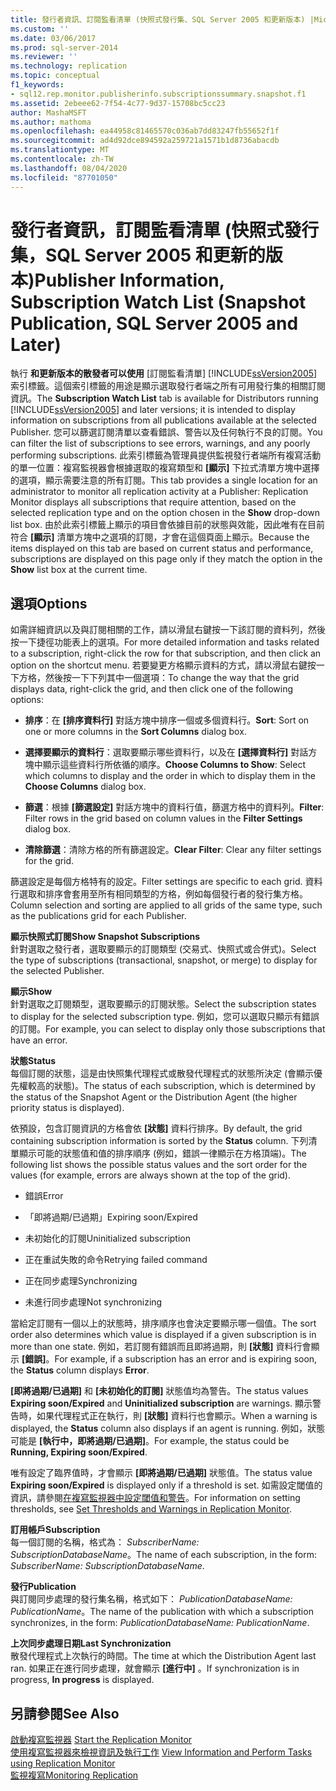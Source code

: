 ```yaml
---
title: 發行者資訊、訂閱監看清單 (快照式發行集、SQL Server 2005 和更新版本) |Microsoft Docs
ms.custom: ''
ms.date: 03/06/2017
ms.prod: sql-server-2014
ms.reviewer: ''
ms.technology: replication
ms.topic: conceptual
f1_keywords:
- sql12.rep.monitor.publisherinfo.subscriptionssummary.snapshot.f1
ms.assetid: 2ebeee62-7f54-4c77-9d37-15708bc5cc23
author: MashaMSFT
ms.author: mathoma
ms.openlocfilehash: ea44958c81465570c036ab7dd83247fb55652f1f
ms.sourcegitcommit: ad4d92dce894592a259721a1571b1d8736abacdb
ms.translationtype: MT
ms.contentlocale: zh-TW
ms.lasthandoff: 08/04/2020
ms.locfileid: "87701050"
---
```

# <a name="publisher-information-subscription-watch-list-snapshot-publication-sql-server-2005-and-later"></a><span data-ttu-id="5c064-102">發行者資訊，訂閱監看清單 (快照式發行集，SQL Server 2005 和更新的版本)</span><span class="sxs-lookup"><span data-stu-id="5c064-102">Publisher Information, Subscription Watch List (Snapshot Publication, SQL Server 2005 and Later)</span></span>
  <span data-ttu-id="5c064-103">執行 **和更新版本的散發者可以使用** [訂閱監看清單] [!INCLUDE[ssVersion2005](../../includes/ssversion2005-md.md)] 索引標籤。這個索引標籤的用途是顯示選取發行者端之所有可用發行集的相關訂閱資訊。</span><span class="sxs-lookup"><span data-stu-id="5c064-103">The **Subscription Watch List** tab is available for Distributors running [!INCLUDE[ssVersion2005](../../includes/ssversion2005-md.md)] and later versions; it is intended to display information on subscriptions from all publications available at the selected Publisher.</span></span> <span data-ttu-id="5c064-104">您可以篩選訂閱清單以查看錯誤、警告以及任何執行不良的訂閱。</span><span class="sxs-lookup"><span data-stu-id="5c064-104">You can filter the list of subscriptions to see errors, warnings, and any poorly performing subscriptions.</span></span> <span data-ttu-id="5c064-105">此索引標籤為管理員提供監視發行者端所有複寫活動的單一位置：複寫監視器會根據選取的複寫類型和 **[顯示]** 下拉式清單方塊中選擇的選項，顯示需要注意的所有訂閱。</span><span class="sxs-lookup"><span data-stu-id="5c064-105">This tab provides a single location for an administrator to monitor all replication activity at a Publisher: Replication Monitor displays all subscriptions that require attention, based on the selected replication type and on the option chosen in the **Show** drop-down list box.</span></span> <span data-ttu-id="5c064-106">由於此索引標籤上顯示的項目會依據目前的狀態與效能，因此唯有在目前符合 **[顯示]** 清單方塊中之選項的訂閱，才會在這個頁面上顯示。</span><span class="sxs-lookup"><span data-stu-id="5c064-106">Because the items displayed on this tab are based on current status and performance, subscriptions are displayed on this page only if they match the option in the **Show** list box at the current time.</span></span>  
  
## <a name="options"></a><span data-ttu-id="5c064-107">選項</span><span class="sxs-lookup"><span data-stu-id="5c064-107">Options</span></span>  
 <span data-ttu-id="5c064-108">如需詳細資訊以及與訂閱相關的工作，請以滑鼠右鍵按一下該訂閱的資料列，然後按一下捷徑功能表上的選項。</span><span class="sxs-lookup"><span data-stu-id="5c064-108">For more detailed information and tasks related to a subscription, right-click the row for that subscription, and then click an option on the shortcut menu.</span></span> <span data-ttu-id="5c064-109">若要變更方格顯示資料的方式，請以滑鼠右鍵按一下方格，然後按一下下列其中一個選項：</span><span class="sxs-lookup"><span data-stu-id="5c064-109">To change the way that the grid displays data, right-click the grid, and then click one of the following options:</span></span>  
  
-   <span data-ttu-id="5c064-110">**排序**：在 **[排序資料行]** 對話方塊中排序一個或多個資料行。</span><span class="sxs-lookup"><span data-stu-id="5c064-110">**Sort**: Sort on one or more columns in the **Sort Columns** dialog box.</span></span>  
  
-   <span data-ttu-id="5c064-111">**選擇要顯示的資料行**：選取要顯示哪些資料行，以及在 **[選擇資料行]** 對話方塊中顯示這些資料行所依循的順序。</span><span class="sxs-lookup"><span data-stu-id="5c064-111">**Choose Columns to Show**: Select which columns to display and the order in which to display them in the **Choose Columns** dialog box.</span></span>  
  
-   <span data-ttu-id="5c064-112">**篩選**：根據 **[篩選設定]** 對話方塊中的資料行值，篩選方格中的資料列。</span><span class="sxs-lookup"><span data-stu-id="5c064-112">**Filter**: Filter rows in the grid based on column values in the **Filter Settings** dialog box.</span></span>  
  
-   <span data-ttu-id="5c064-113">**清除篩選**：清除方格的所有篩選設定。</span><span class="sxs-lookup"><span data-stu-id="5c064-113">**Clear Filter**: Clear any filter settings for the grid.</span></span>  
  
 <span data-ttu-id="5c064-114">篩選設定是每個方格特有的設定。</span><span class="sxs-lookup"><span data-stu-id="5c064-114">Filter settings are specific to each grid.</span></span> <span data-ttu-id="5c064-115">資料行選取和排序會套用至所有相同類型的方格，例如每個發行者的發行集方格。</span><span class="sxs-lookup"><span data-stu-id="5c064-115">Column selection and sorting are applied to all grids of the same type, such as the publications grid for each Publisher.</span></span>  
  
 <span data-ttu-id="5c064-116">**顯示快照式訂閱**</span><span class="sxs-lookup"><span data-stu-id="5c064-116">**Show Snapshot Subscriptions**</span></span>  
 <span data-ttu-id="5c064-117">針對選取之發行者，選取要顯示的訂閱類型 (交易式、快照式或合併式)。</span><span class="sxs-lookup"><span data-stu-id="5c064-117">Select the type of subscriptions (transactional, snapshot, or merge) to display for the selected Publisher.</span></span>  
  
 <span data-ttu-id="5c064-118">**顯示**</span><span class="sxs-lookup"><span data-stu-id="5c064-118">**Show**</span></span>  
 <span data-ttu-id="5c064-119">針對選取之訂閱類型，選取要顯示的訂閱狀態。</span><span class="sxs-lookup"><span data-stu-id="5c064-119">Select the subscription states to display for the selected subscription type.</span></span> <span data-ttu-id="5c064-120">例如，您可以選取只顯示有錯誤的訂閱。</span><span class="sxs-lookup"><span data-stu-id="5c064-120">For example, you can select to display only those subscriptions that have an error.</span></span>  
  
 <span data-ttu-id="5c064-121">**狀態**</span><span class="sxs-lookup"><span data-stu-id="5c064-121">**Status**</span></span>  
 <span data-ttu-id="5c064-122">每個訂閱的狀態，這是由快照集代理程式或散發代理程式的狀態所決定 (會顯示優先權較高的狀態)。</span><span class="sxs-lookup"><span data-stu-id="5c064-122">The status of each subscription, which is determined by the status of the Snapshot Agent or the Distribution Agent (the higher priority status is displayed).</span></span>  
  
 <span data-ttu-id="5c064-123">依預設，包含訂閱資訊的方格會依 **[狀態]** 資料行排序。</span><span class="sxs-lookup"><span data-stu-id="5c064-123">By default, the grid containing subscription information is sorted by the **Status** column.</span></span> <span data-ttu-id="5c064-124">下列清單顯示可能的狀態值和值的排序順序 (例如，錯誤一律顯示在方格頂端)。</span><span class="sxs-lookup"><span data-stu-id="5c064-124">The following list shows the possible status values and the sort order for the values (for example, errors are always shown at the top of the grid).</span></span>  
  
-   <span data-ttu-id="5c064-125">錯誤</span><span class="sxs-lookup"><span data-stu-id="5c064-125">Error</span></span>  
  
-   <span data-ttu-id="5c064-126">「即將過期/已過期」</span><span class="sxs-lookup"><span data-stu-id="5c064-126">Expiring soon/Expired</span></span>  
  
-   <span data-ttu-id="5c064-127">未初始化的訂閱</span><span class="sxs-lookup"><span data-stu-id="5c064-127">Uninitialized subscription</span></span>  
  
-   <span data-ttu-id="5c064-128">正在重試失敗的命令</span><span class="sxs-lookup"><span data-stu-id="5c064-128">Retrying failed command</span></span>  
  
-   <span data-ttu-id="5c064-129">正在同步處理</span><span class="sxs-lookup"><span data-stu-id="5c064-129">Synchronizing</span></span>  
  
-   <span data-ttu-id="5c064-130">未進行同步處理</span><span class="sxs-lookup"><span data-stu-id="5c064-130">Not synchronizing</span></span>  
  
 <span data-ttu-id="5c064-131">當給定訂閱有一個以上的狀態時，排序順序也會決定要顯示哪一個值。</span><span class="sxs-lookup"><span data-stu-id="5c064-131">The sort order also determines which value is displayed if a given subscription is in more than one state.</span></span> <span data-ttu-id="5c064-132">例如，若訂閱有錯誤而且即將過期，則 **[狀態]** 資料行會顯示 **[錯誤]**。</span><span class="sxs-lookup"><span data-stu-id="5c064-132">For example, if a subscription has an error and is expiring soon, the **Status** column displays **Error**.</span></span>  
  
 <span data-ttu-id="5c064-133">**[即將過期/已過期]** 和 **[未初始化的訂閱]** 狀態值均為警告。</span><span class="sxs-lookup"><span data-stu-id="5c064-133">The status values **Expiring soon/Expired** and **Uninitialized subscription** are warnings.</span></span> <span data-ttu-id="5c064-134">顯示警告時，如果代理程式正在執行，則 **[狀態]** 資料行也會顯示。</span><span class="sxs-lookup"><span data-stu-id="5c064-134">When a warning is displayed, the **Status** column also displays if an agent is running.</span></span> <span data-ttu-id="5c064-135">例如，狀態可能是 **[執行中，即將過期/已過期]**。</span><span class="sxs-lookup"><span data-stu-id="5c064-135">For example, the status could be **Running, Expiring soon/Expired**.</span></span>  
  
 <span data-ttu-id="5c064-136">唯有設定了臨界值時，才會顯示 **[即將過期/已過期]** 狀態值。</span><span class="sxs-lookup"><span data-stu-id="5c064-136">The status value **Expiring soon/Expired** is displayed only if a threshold is set.</span></span> <span data-ttu-id="5c064-137">如需設定閾值的資訊，請參閱[在複寫監視器中設定閾值和警告](monitor/set-thresholds-and-warnings-in-replication-monitor.md)。</span><span class="sxs-lookup"><span data-stu-id="5c064-137">For information on setting thresholds, see [Set Thresholds and Warnings in Replication Monitor](monitor/set-thresholds-and-warnings-in-replication-monitor.md).</span></span>  
  
 <span data-ttu-id="5c064-138">**訂用帳戶**</span><span class="sxs-lookup"><span data-stu-id="5c064-138">**Subscription**</span></span>  
 <span data-ttu-id="5c064-139">每一個訂閱的名稱，格式為： *SubscriberName: SubscriptionDatabaseName*。</span><span class="sxs-lookup"><span data-stu-id="5c064-139">The name of each subscription, in the form: *SubscriberName: SubscriptionDatabaseName*.</span></span>  
  
 <span data-ttu-id="5c064-140">**發行**</span><span class="sxs-lookup"><span data-stu-id="5c064-140">**Publication**</span></span>  
 <span data-ttu-id="5c064-141">與訂閱同步處理的發行集名稱，格式如下： *PublicationDatabaseName: PublicationName*。</span><span class="sxs-lookup"><span data-stu-id="5c064-141">The name of the publication with which a subscription synchronizes, in the form: *PublicationDatabaseName: PublicationName*.</span></span>  
  
 <span data-ttu-id="5c064-142">**上次同步處理日期**</span><span class="sxs-lookup"><span data-stu-id="5c064-142">**Last Synchronization**</span></span>  
 <span data-ttu-id="5c064-143">散發代理程式上次執行的時間。</span><span class="sxs-lookup"><span data-stu-id="5c064-143">The time at which the Distribution Agent last ran.</span></span> <span data-ttu-id="5c064-144">如果正在進行同步處理，就會顯示 **[進行中]** 。</span><span class="sxs-lookup"><span data-stu-id="5c064-144">If synchronization is in progress, **In progress** is displayed.</span></span>  
  
## <a name="see-also"></a><span data-ttu-id="5c064-145">另請參閱</span><span class="sxs-lookup"><span data-stu-id="5c064-145">See Also</span></span>  
 <span data-ttu-id="5c064-146">[啟動複寫監視器](monitor/start-the-replication-monitor.md) </span><span class="sxs-lookup"><span data-stu-id="5c064-146">[Start the Replication Monitor](monitor/start-the-replication-monitor.md) </span></span>  
 <span data-ttu-id="5c064-147">[使用複寫監視器來檢視資訊及執行工作](monitor/view-information-and-perform-tasks-replication-monitor.md) </span><span class="sxs-lookup"><span data-stu-id="5c064-147">[View Information and Perform Tasks using Replication Monitor](monitor/view-information-and-perform-tasks-replication-monitor.md) </span></span>  
 [<span data-ttu-id="5c064-148">監視複寫</span><span class="sxs-lookup"><span data-stu-id="5c064-148">Monitoring Replication</span></span>](monitoring-replication.md)  
  
  
